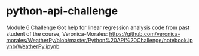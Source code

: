 # python-api-challenge
Module 6 Challenge
Got help for linear regression analysis code from past student of the course, Veronica-Morales: https://github.com/veronica-morales/WeatherPy/blob/master/Python%20API%20Challenge/notebook.ipynb/WeatherPy.ipynb
